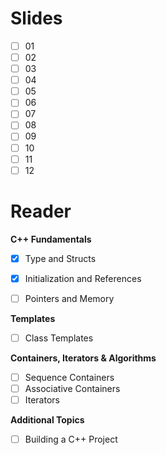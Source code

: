 # Slides

- [ ] 01
- [ ] 02 
- [ ] 03 
- [ ] 04 
- [ ] 05 
- [ ] 06 
- [ ] 07 
- [ ] 08 
- [ ] 09 
- [ ] 10
- [ ] 11
- [ ] 12

# Reader

**C++ Fundamentals**

- [x] Type and Structs

- [x] Initialization and References

- [ ] Pointers and Memory

**Templates**

- [ ] Class Templates

**Containers, Iterators & Algorithms**

- [ ] Sequence Containers
- [ ] Associative Containers
- [ ] Iterators

**Additional Topics**

- [ ] Building a C++ Project